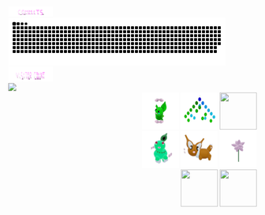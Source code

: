 

<div align="left" width="50%">
  <div> <img src="./assets/commits.svg" width="90" height="20"/> </div>
  <div> <a href=#><img src="contributions.svg" width="440" height="96"></a>  </div>
  <div>  <img src="./assets/visitorCount.svg" width="90" height="30"/></div>
  <div>  <img src="https://profile-counter.glitch.me/mollybeach/count.svg" /> </div>
  </div>
 
  
<div align="right" width="50%">
  <div> 
    <img src="./assets/grimLeaper.gif" width="75" height="75"/> 
    <img src="./assets/binaryTree.gif" width="75" height="75"/>
    <img src="./assets/butterfree.gif" width="75" height="75"/>
  </div>
    <div>  
      <img src="./assets/chikorita.gif" width="75" height="75"/>
      <img src="./assets/eevee.gif" width="75" height="75"/>
      <img src="./assets/flower.gif" width="75" height="75"/>
    </div>
    <div >  
      <img src="./assets/fidgetToy.gif" width="75" height="75"/>
      <img src="./assets/rgbToVec3Colors.gif" width="75" height="75"/>
   </div>
  </div>




